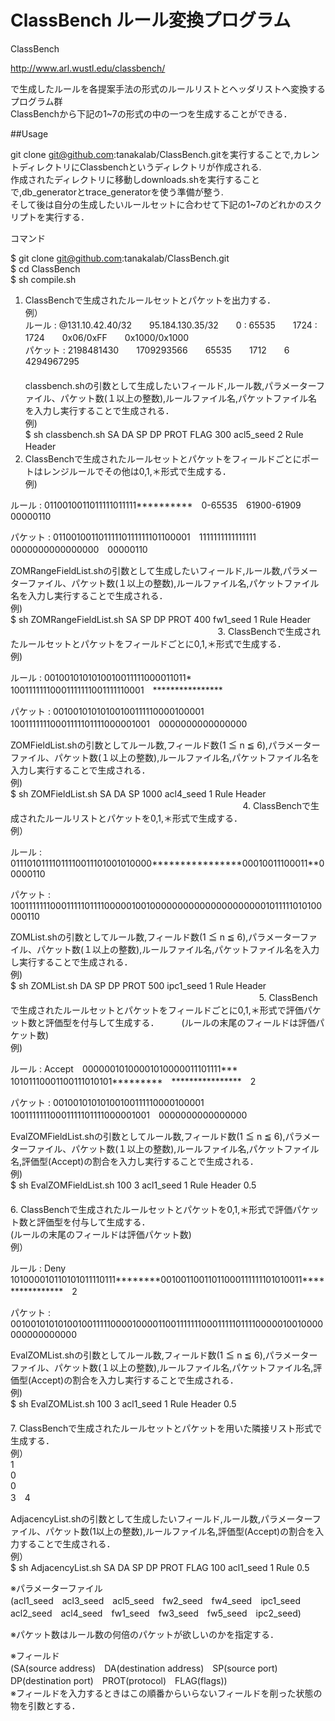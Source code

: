 # ClassBench ルール変換プログラム

ClassBench 

http://www.arl.wustl.edu/classbench/ 

で生成したルールを各提案手法の形式のルールリストとヘッダリストへ変換するプログラム群  
ClassBenchから下記の1~7の形式の中の一つを生成することができる．    

##Usage   

git clone git@github.com:tanakalab/ClassBench.gitを実行することで,カレントディレクトリにClassbenchというディレクトリが作成される.  
作成されたディレクトリに移動しdownloads.shを実行することで,db_generatorとtrace_generatorを使う準備が整う.     
そして後は自分の生成したいルールセットに合わせて下記の1~7のどれかのスクリプトを実行する．  

コマンド  

$ git clone git@github.com:tanakalab/ClassBench.git  
$ cd ClassBench    
$ sh compile.sh  
    
    
    
1. ClassBenchで生成されたルールセットとパケットを出力する．     
例）  
ルール   : @131.10.42.40/32　　95.184.130.35/32　　0 : 65535　　1724 : 1724　　0x06/0xFF　　0x1000/0x1000       
パケット : 2198481430　　1709293566　　65535　　1712　　6　　4294967295      
　  
classbench.shの引数として生成したいフィールド,ルール数,パラメーターファイル、パケット数(１以上の整数),ルールファイル名,パケットファイル名を入力し実行することで生成される．  
 例)  
$ sh classbench.sh SA DA SP DP PROT FLAG 300 acl5_seed 2 Rule Header    　
   　　
   　　　
   　　
   　　
    　　
　　　　    　　
2. ClassBenchで生成されたルールセットとパケットをフィールドごとにポートはレンジルールでその他は0,1,＊形式で生成する．  
例)
<p>ルール   : 0110010011011111011111**********　0-65535　61900-61909　00000110</p>  
パケット : 01100100110111110111111101100001　1111111111111111　0000000000000000　00000110    
    
 ZOMRangeFieldList.shの引数として生成したいフィールド,ルール数,パラメーターファイル、パケット数(１以上の整数),ルールファイル名,パケットファイル名を入力し実行することで生成される．  
 例)  
$ sh ZOMRangeFieldList.sh SA SP DP PROT 400 fw1_seed 1 Rule Header     　　
　　   　　　
    　　　　　
    　　　　　
    　　　　　
3. ClassBenchで生成されたルールセットとパケットをフィールドごとに0,1,＊形式で生成する．       
例)
<p>ルール   : 0010010101010010011111000011011*　10011111110001111111001111110001　****************</p>     
パケット : 00100101010100100111110000100001　10011111110001111101111000001001　0000000000000000    
    
 ZOMFieldList.shの引数としてルール数,フィールド数(1 ≦ n ≦ 6),パラメーターファイル、パケット数(１以上の整数),ルールファイル名,パケットファイル名を入力し実行することで生成される．   
 例)  
$ sh ZOMFieldList.sh SA DA SP 1000 acl4_seed 1 Rule Header     　　
  　　　　  　　
　　　 　   　　
     　　　　　
　     　　　　
4. ClassBenchで生成されたルールリストとパケットを0,1,＊形式で生成する．  
例）
<p>ルール   : 01110101111011110011101001010000****************00010011100011**00000110</p>
パケット : 100111111100011111011110000010010000000000000000000001011111010100000110  
     
 ZOMList.shの引数としてルール数,フィールド数(1 ≦ n ≦ 6),パラメーターファイル、パケット数(１以上の整数),ルールファイル名,パケットファイル名を入力し実行することで生成される．   
 例)  
$ sh ZOMList.sh DA SP DP PROT 500 ipc1_seed 1 Rule Header     　　　　　　
     　　　　　　
       　　　　
         　　　　
     　　　　　　　
5. ClassBenchで生成されたルールセットとパケットをフィールドごとに0,1,＊形式で評価パケット数と評価型を付与して生成する．    　
　(ルールの末尾のフィールドは評価パケット数)    
例)
<p>ルール   : Accept　00000010100001010000011101111***　10101110001100111010101*********　****************　2</p>    
パケット : 00100101010100100111110000100001　10011111110001111101111000001001　0000000000000000     
  
 EvalZOMFieldList.shの引数としてルール数,フィールド数(1 ≦ n ≦ 6),パラメーターファイル、パケット数(１以上の整数),ルールファイル名,パケットファイル名,評価型(Accept)の割合を入力し実行することで生成される．  
 例)  
$ sh EvalZOMFieldList.sh 100 3 acl1_seed 1 Rule Header 0.5      　　　　　　
　　　　　　　　
    　　　　　　
     　　　　　　　
    　　　　　　　　
6. ClassBenchで生成されたルールセットとパケットを0,1,＊形式で評価パケット数と評価型を付与して生成する．   
 (ルールの末尾のフィールドは評価パケット数)    
例）
<p>ルール   : Deny　101000010110101011110111********00100110011011000111111101010011****************　2</p>      
パケット : 00100101010100100111110000100001100111111100011111011110000010010000000000000000    
  
 EvalZOMList.shの引数としてルール数,フィールド数(1 ≦ n ≦ 6),パラメーターファイル、パケット数(１以上の整数),ルールファイル名,パケットファイル名,評価型(Accept)の割合を入力し実行することで生成される．  
 例)  
$ sh EvalZOMList.sh 100 3 acl1_seed 1 Rule Header 0.5     　　　　　　
　　　　　　　
    　　　　　　　
    　　　　　　　
    　　　　　　　　
7. ClassBenchで生成されたルールセットとパケットを用いた隣接リスト形式で生成する．    
例）  
1    
0   
0   
3　4   　　

 AdjacencyList.shの引数として生成したいフィールド,ルール数,パラメーターファイル、パケット数(1以上の整数),ルールファイル名,評価型(Accept)の割合を入力することで生成される．  
 例）  
$ sh AdjacencyList.sh SA DA SP DP PROT FLAG 100 acl1_seed 1 Rule 0.5  
  
  
※パラメーターファイル  
(acl1_seed　acl3_seed　acl5_seed　fw2_seed　fw4_seed　ipc1_seed　acl2_seed　acl4_seed　fw1_seed　fw3_seed　fw5_seed　ipc2_seed)  

※パケット数はルール数の何倍のパケットが欲しいのかを指定する．  

※フィールド  
(SA(source address)　DA(destination address)　SP(source port)　DP(destination port)　PROT(protocol)　FLAG(flags))  
※フィールドを入力するときはこの順番からいらないフィールドを削った状態の物を引数とする．
